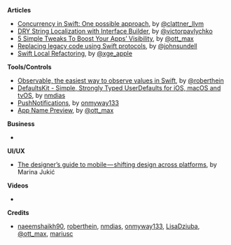 
**Articles**

* [Concurrency in Swift: One possible approach](https://gist.github.com/lattner/31ed37682ef1576b16bca1432ea9f782), by [@clattner_llvm](https://twitter.com/clattner_llvm)
* [DRY String Localization with Interface Builder](https://medium.com/flawless-app-stories/dry-string-localization-with-interface-builder-665496eb0270), by [@victorpavlychko](https://twitter.com/victorpavlychko)
* [5 Simple Tweaks To Boost Your Apps’ Visibility](https://medium.com/@transporter_app/5-simple-tweaks-to-boost-your-apps-visibility-61435adb3f65), by [@ott_max](twitter.com/ott_max)
* [Replacing legacy code using Swift protocols](https://www.swiftbysundell.com/posts/replacing-legacy-code-using-swift-protocols), by [@johnsundell](https://twitter.com/johnsundell)
* [Swift Local Refactoring](https://swift.org/blog/swift-local-refactoring/), by [@xge_apple](https://twitter.com/xge_apple/)

**Tools/Controls**

* [Observable, the easiest way to observe values in Swift](https://github.com/roberthein/Observable), by [@roberthein](https://twitter.com/roberthein)
* [DefaultsKit - Simple, Strongly Typed UserDefaults for iOS, macOS and tvOS](https://github.com/nmdias/DefaultsKit), by [nmdias](https://github.com/nmdias)
* [PushNotifications](https://github.com/onmyway133/PushNotifications), by [onmyway133](https://github.com/onmyway133)
* [App Name Preview](https://transporterapp.io/tools/app-name-preview), by [@ott_max](twitter.com/ott_max)

**Business**

*

**UI/UX**

* [The designer’s guide to mobile — shifting design across platforms](https://medium.com/capsized-eight/the-designers-guide-to-mobile-shifting-design-across-platforms-9655e007f470), by Marina Jukić

**Videos**

*

**Credits**

* [naeemshaikh90](https://github.com/naeemshaikh90), [roberthein](https://github.com/roberthein), [nmdias](https://github.com/nmdias), [onmyway133](https://github.com/onmyway133), [LisaDziuba](https://github.com/LisaDziuba), [@ott_max](twitter.com/ott_max), [mariusc](https://github.com/mariusc)
